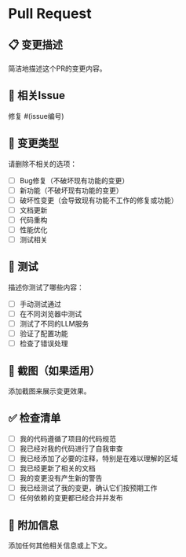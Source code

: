# Pull Request

## 📋 变更描述
简洁地描述这个PR的变更内容。

## 🔗 相关Issue
修复 #(issue编号)

## 📝 变更类型
请删除不相关的选项：
- [ ] Bug修复（不破坏现有功能的变更）
- [ ] 新功能（不破坏现有功能的变更）
- [ ] 破坏性变更（会导致现有功能不工作的修复或功能）
- [ ] 文档更新
- [ ] 代码重构
- [ ] 性能优化
- [ ] 测试相关

## 🧪 测试
描述你测试了哪些内容：
- [ ] 手动测试通过
- [ ] 在不同浏览器中测试
- [ ] 测试了不同的LLM服务
- [ ] 验证了配置功能
- [ ] 检查了错误处理

## 📸 截图（如果适用）
添加截图来展示变更效果。

## ✅ 检查清单
- [ ] 我的代码遵循了项目的代码规范
- [ ] 我已经对我的代码进行了自我审查
- [ ] 我已经添加了必要的注释，特别是在难以理解的区域
- [ ] 我已经更新了相关的文档
- [ ] 我的变更没有产生新的警告
- [ ] 我已经测试了我的变更，确认它们按预期工作
- [ ] 任何依赖的变更都已经合并并发布

## 📝 附加信息
添加任何其他相关信息或上下文。